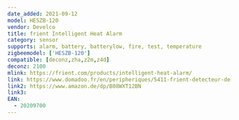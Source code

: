```yaml
---
date_added: 2021-09-12
model: HESZB-120
vendor: Develco
title: frient Intelligent Heat Alarm
category: sensor
supports: alarm, battery, batterylow, fire, test, temperature 
zigbeemodel: ['HESZB-120']
compatible: [deconz,zha,z2m,z4d]
deconz: 2100
mlink: https://frient.com/products/intelligent-heat-alarm/
link: https://www.domadoo.fr/en/peripheriques/5411-frient-detecteur-de-chaleur-intelligent-zigbee-30-din-en-14604-et-din-14676-5713594002446.html
link2: https://www.amazon.de/dp/B08WXT12BN
link3: 
EAN:
  - 20209700 
---
```


